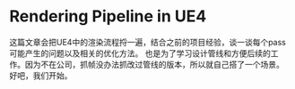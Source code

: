# Rendering Pipeline in UE4

这篇文章会把UE4中的渲染流程捋一遍，结合之前的项目经验，谈一谈每个pass可能产生的问题以及相关的优化方法。
也是为了学习设计管线和方便后续的工作。因为不在公司，抓帧没办法抓改过管线的版本，所以就自己搭了一个场景。
好吧，我们开始。


